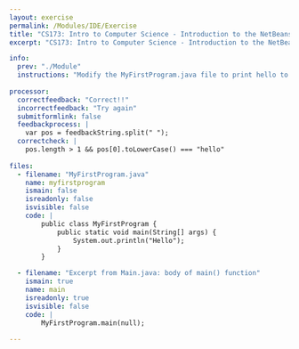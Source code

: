 ```yaml
---
layout: exercise
permalink: /Modules/IDE/Exercise
title: "CS173: Intro to Computer Science - Introduction to the NetBeans IDE"
excerpt: "CS173: Intro to Computer Science - Introduction to the NetBeans IDE"

info:
  prev: "./Module"
  instructions: "Modify the MyFirstProgram.java file to print hello to yourself (Hello followed by your name)."
  
processor:  
  correctfeedback: "Correct!!" 
  incorrectfeedback: "Try again"
  submitformlink: false
  feedbackprocess: | 
    var pos = feedbackString.split(" ");
  correctcheck: |
    pos.length > 1 && pos[0].toLowerCase() === "hello"
 
files:
  - filename: "MyFirstProgram.java"
    name: myfirstprogram
    ismain: false
    isreadonly: false
    isvisible: false
    code: | 
        public class MyFirstProgram {
            public static void main(String[] args) {
                System.out.println("Hello");
            }
        }    

  - filename: "Excerpt from Main.java: body of main() function"
    ismain: true
    name: main
    isreadonly: true
    isvisible: false
    code: |
        MyFirstProgram.main(null);
        
---
```

